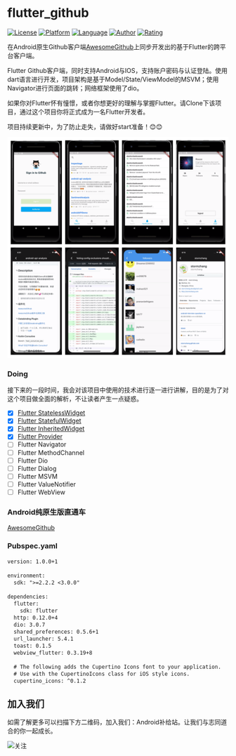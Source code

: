 # flutter_github

[![License](https://img.shields.io/badge/license-Apache%202-green.svg)](https://www.apache.org/licenses/LICENSE-2.0)
[![Platform](https://img.shields.io/badge/platform-android%20%7C%20ios-brightgreen)](https://flutter.dev/)
[![Language](https://img.shields.io/badge/language-dart-ff69b4)](https://dart.dev/)
[![Author](https://img.shields.io/badge/Author-idisfkj-orange.svg)](https://idisfkj.github.io/archives/)
[![Rating](https://img.shields.io/chrome-web-store/stars/nimelepbpejjlbmoobocpfnjhihnpked.svg)]()

在Android原生Github客户端[AwesomeGithub](https://github.com/idisfkj/AwesomeGithub)上同步开发出的基于Flutter的跨平台客户端。

Flutter Github客户端，同时支持Android与IOS，支持账户密码与认证登陆。使用dart语言进行开发，项目架构是基于Model/State/ViewModel的MSVM；使用Navigator进行页面的跳转；网络框架使用了dio。

如果你对Flutter怀有憧憬，或者你想更好的理解与掌握Flutter。请Clone下该项目，通过这个项目你将正式成为一名Flutter开发者。

项目持续更新中，为了防止走失，请做好start准备！😊😊

![flutter_github_preview](https://github.com/idisfkj/flutter_github/raw/master/images/flutter_github_preview.png)

### Doing
接下来的一段时间，我会对该项目中使用的技术进行逐一进行讲解，目的是为了对这个项目做全面的解析，不让读者产生一点疑惑。

- [x] [Flutter StatelessWidget](https://juejin.im/post/5e62f280e51d4534ec0066b8)
- [x] [Flutter StatefulWidget](https://juejin.im/post/5e6f871bf265da572a0d160c)
- [x] [Flutter InheritedWidget](https://juejin.im/post/5edf695fe51d457b3f4a1854)
- [x] [Flutter Provider](https://juejin.im/post/5ef09403f265da02c6343319)
- [ ] Flutter Navigator
- [ ] Flutter MethodChannel
- [ ] Flutter Dio
- [ ] Flutter Dialog
- [ ] Flutter MSVM
- [ ] Flutter ValueNotifier
- [ ] Flutter WebView

### Android纯原生版直通车

[AwesomeGithub](https://github.com/idisfkj/AwesomeGithub)

### Pubspec.yaml

```
version: 1.0.0+1

environment:
  sdk: ">=2.2.2 <3.0.0"

dependencies:
  flutter:
    sdk: flutter
  http: 0.12.0+4
  dio: 3.0.7
  shared_preferences: 0.5.6+1
  url_launcher: 5.4.1
  toast: 0.1.5
  webview_flutter: 0.3.19+8

  # The following adds the Cupertino Icons font to your application.
  # Use with the CupertinoIcons class for iOS style icons.
  cupertino_icons: ^0.1.2

```

## 加入我们

如需了解更多可以扫描下方二维码，加入我们：Android补给站。让我们与志同道合的你一起成长。

![关注](https://github.com/idisfkj/android-api-analysis/raw/master/image/wx.jpg)

